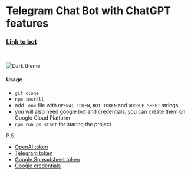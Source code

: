 # Telegram Chat Bot with ChatGPT features

### [Link to bot](https://t.me/chatting_gpt3_bot)

<br/>

![Dark theme](https://i.imgur.com/sqAjUqA.png "Dark theme")

#### Usage

- `git clone`
- `npm install`
- add `.env` file with `OPENAI_TOKEN`, `BOT_TOKEN` and `GOOGLE_SHEET` strings
- you will also need google bot and credentials, you can create them on Google Cloud Platform
- `npm run pm_start` for staring the project

P.S.

- [OpenAI token](https://platform.openai.com/account/api-keys)
- [Telegram token](https://core.telegram.org/bots/tutorial)
- [Google Spreadsheet token](https://theoephraim.github.io/node-google-spreadsheet/#/?id=the-basics:~:text=%3Cthe%20sheet%20ID%20from%20the%20url%3E)
- [Google credentials](https://theoephraim.github.io/node-google-spreadsheet/#/getting-started/authentication)
